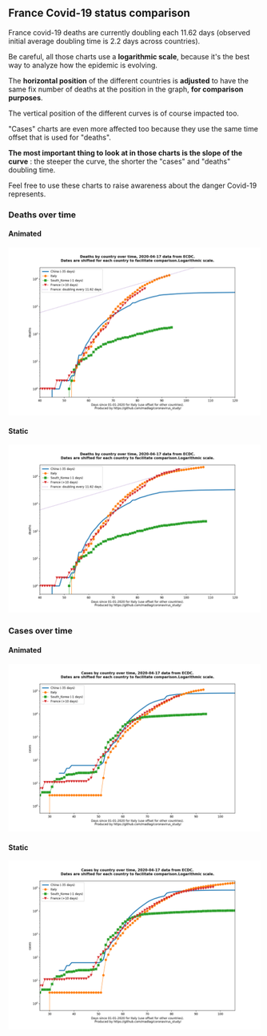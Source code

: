 ## France Covid-19 status comparison 

France covid-19 deaths are currently doubling each 11.62 days (observed initial average doubling time is 2.2 days across countries).



Be careful, all those charts use a **logarithmic scale**, because it's the best way to analyze how the epidemic is evolving.
 
The **horizontal position** of the different countries is **adjusted** to have the same fix number of deaths at the position in the graph, **for comparison purposes**.

The vertical position of the different curves is of course impacted too.

"Cases" charts are even more affected too because they use the same time offset that is used for "deaths".

**The most important thing to look at in those charts is the slope of the curve** : the steeper the curve, the shorter the "cases" and "deaths" doubling time.

Feel free to use these charts to raise awareness about the danger Covid-19 represents. 


 
### Deaths over time
 
#### Animated
![France covid-19 deaths animated chart](https://raw.githubusercontent.com/madlag/coronavirus_study/master/notebooks/graphs/2020-04-17/countries/France/2020-04-17_France_deaths.gif "France covid-19 deaths animated chart")   
 
#### Static
![France covid-19 deaths static chart](https://raw.githubusercontent.com/madlag/coronavirus_study/master/notebooks/graphs/2020-04-17/countries/France/2020-04-17_France_deaths.png "France covid-19 deaths static chart")   

 
### Cases over time
 
#### Animated
![France covid-19 cases animated chart](https://raw.githubusercontent.com/madlag/coronavirus_study/master/notebooks/graphs/2020-04-17/countries/France/2020-04-17_France_cases.gif "France covid-19 cases animated chart")   
 
#### Static
![France covid-19 cases static chart](https://raw.githubusercontent.com/madlag/coronavirus_study/master/notebooks/graphs/2020-04-17/countries/France/2020-04-17_France_cases.png "France covid-19 cases static chart")   

